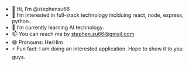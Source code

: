 - 👋 Hi, I’m @stephensu66
- 👀 I’m interested in full-stack technology inclduing react, node, express, python.
- 🌱 I’m currently learning AI technology.
- 📫 You can reach me by stephen.su66@gmail.com
- 😄 Pronouns: He/Him
- ⚡ Fun fact: I am doing an interested application. Hope to show it to you guys.

<!---
stephensu66/stephensu66 is a ✨ special ✨ repository because its `README.md` (this file) appears on your GitHub profile.
You can click the Preview link to take a look at your changes.
--->
